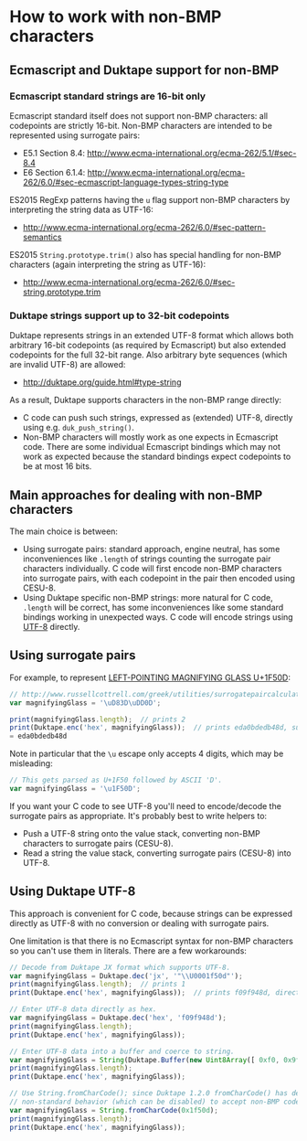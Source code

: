 # How to work with non-BMP characters

## Ecmascript and Duktape support for non-BMP

### Ecmascript standard strings are 16-bit only

Ecmascript standard itself does not support non-BMP characters: all
codepoints are strictly 16-bit.  Non-BMP characters are intended to be
represented using surrogate pairs:

- E5.1 Section 8.4: <http://www.ecma-international.org/ecma-262/5.1/#sec-8.4>
- E6 Section 6.1.4: <http://www.ecma-international.org/ecma-262/6.0/#sec-ecmascript-language-types-string-type>

ES2015 RegExp patterns having the `u` flag support non-BMP characters by
interpreting the string data as UTF-16:

- <http://www.ecma-international.org/ecma-262/6.0/#sec-pattern-semantics>

ES2015 `String.prototype.trim()` also has special handling for non-BMP
characters (again interpreting the string as UTF-16):

- <http://www.ecma-international.org/ecma-262/6.0/#sec-string.prototype.trim>

### Duktape strings support up to 32-bit codepoints

Duktape represents strings in an extended UTF-8 format which allows both
arbitrary 16-bit codepoints (as required by Ecmascript) but also extended
codepoints for the full 32-bit range.  Also arbitrary byte sequences (which
are invalid UTF-8) are allowed:

- <http://duktape.org/guide.html#type-string>

As a result, Duktape supports characters in the non-BMP range directly:

- C code can push such strings, expressed as (extended) UTF-8, directly
  using e.g. `duk_push_string()`.
- Non-BMP characters will mostly work as one expects in Ecmascript code.
  There are some individual Ecmascript bindings which may not work as
  expected because the standard bindings expect codepoints to be at most
  16 bits.

## Main approaches for dealing with non-BMP characters

The main choice is between:

- Using surrogate pairs: standard approach, engine neutral, has some
  inconveniences like `.length` of strings counting the surrogate pair
  characters individually.  C code will first encode non-BMP characters
  into surrogate pairs, with each codepoint in the pair then encoded
  using CESU-8.
- Using Duktape specific non-BMP strings: more natural for C code, `.length`
  will be correct, has some inconveniences like some standard bindings
  working in unexpected ways.  C code will encode strings using
  [UTF-8](https://en.wikipedia.org/wiki/UTF-8) directly.

## Using surrogate pairs

For example, to represent [LEFT-POINTING MAGNIFYING GLASS U+1F50D](http://www.fileformat.info/info/unicode/char/1f50d/index.htm):

```js
// http://www.russellcottrell.com/greek/utilities/surrogatepaircalculator.htm
var magnifyingGlass = '\uD83D\uDD0D';

print(magnifyingGlass.length);  // prints 2
print(Duktape.enc('hex', magnifyingGlass));  // prints eda0bdedb48d, surrogate codepoints eda0bd edb48d
= eda0bdedb48d
```

Note in particular that the `\u` escape only accepts 4 digits, which may be
misleading:

```js
// This gets parsed as U+1F50 followed by ASCII 'D'.
var magnifyingGlass = '\u1F50D';
```

If you want your C code to see UTF-8 you'll need to encode/decode the surrogate
pairs as appropriate.  It's probably best to write helpers to:

- Push a UTF-8 string onto the value stack, converting non-BMP characters to
  surrogate pairs (CESU-8).
- Read a string the value stack, converting surrogate pairs (CESU-8) into
  UTF-8.

## Using Duktape UTF-8

This approach is convenient for C code, because strings can be expressed
directly as UTF-8 with no conversion or dealing with surrogate pairs.

One limitation is that there is no Ecmascript syntax for non-BMP characters
so you can't use them in literals.  There are a few workarounds:

```js
// Decode from Duktape JX format which supports UTF-8.
var magnifyingGlass = Duktape.dec('jx', '"\\U0001f50d"');
print(magnifyingGlass.length);  // prints 1
print(Duktape.enc('hex', magnifyingGlass));  // prints f09f948d, direct UTF-8  for U+1F50D

// Enter UTF-8 data directly as hex.
var magnifyingGlass = Duktape.dec('hex', 'f09f948d');
print(magnifyingGlass.length);
print(Duktape.enc('hex', magnifyingGlass));

// Enter UTF-8 data into a buffer and coerce to string.
var magnifyingGlass = String(Duktape.Buffer(new Uint8Array([ 0xf0, 0x9f, 0x94, 0x8d ])));
print(magnifyingGlass.length);
print(Duktape.enc('hex', magnifyingGlass));

// Use String.fromCharCode(); since Duktape 1.2.0 fromCharCode() has default
// non-standard behavior (which can be disabled) to accept non-BMP codepoints.
var magnifyingGlass = String.fromCharCode(0x1f50d);
print(magnifyingGlass.length);
print(Duktape.enc('hex', magnifyingGlass));
```

